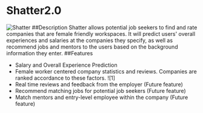 # Shatter2.0
![Shatter](https://dl2.pushbulletusercontent.com/mnpt1VYCZSIb7S9LCWh9EJCeG6cR9cI5/unnamed.gif)
##Description
Shatter allows potential job seekers to find and rate companies that are female friendly workspaces. 
It will predict users' overall experiences and salaries at the companies they specify, as well as recommend jobs and mentors to the users based on the background information they enter.
##Features
* Salary and Overall Experience Prediction
* Female worker centered company statistics and reviews. Companies are ranked accordance to these factors. 
![1]
* Real time reviews and feedback from the employer (Future feature)
* Recommend matching jobs for potential job seekers (Future feature)
* Match mentors and entry-level employee within the company (Future feature)
